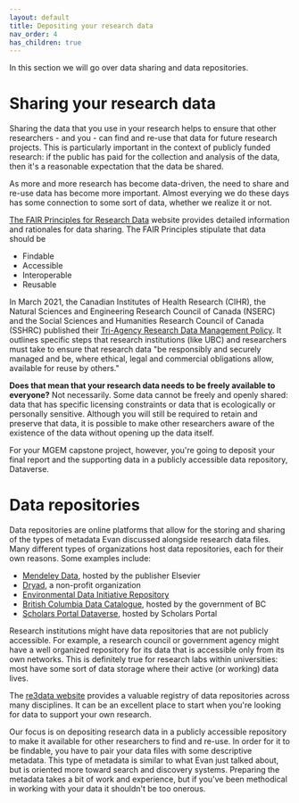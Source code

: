 ```yaml
---
layout: default
title: Depositing your research data
nav_order: 4
has_children: true
---
```


In this section we will go over data sharing and data repositories.

# Sharing your research data

Sharing the data that you use in your research helps to ensure that other researchers - and you - can find and re-use that data for future research projects. This is particularly important in the context of publicly funded research: if the public has paid for the collection and analysis of the data, then it's a reasonable expectation that the data be shared.

As more and more research has become data-driven, the need to share and re-use data has become more important. Almost everying we do these days has some connection to some sort of data, whether we realize it or not.

[The FAIR Principles for Research Data](https://www.go-fair.org/fair-principles/) website provides detailed information and rationales for data sharing. The FAIR Principles stipulate that data should be

- Findable
- Accessible
- Interoperable
- Reusable

In March 2021, the Canadian Institutes of Health Research (CIHR), the Natural Sciences and Engineering Research Council of Canada (NSERC) and the Social Sciences and Humanities Research Council of Canada (SSHRC) published their [Tri-Agency Research Data Management Policy](http://science.gc.ca/eic/site/063.nsf/eng/h_97610.html). It outlines specific steps that research institutions (like UBC) and researchers must take to ensure that research data "be responsibly and securely managed and be, where ethical, legal and commercial obligations allow, available for reuse by others."

**Does that mean that your research data needs to be freely available to everyone?** Not necessarily. Some data cannot be freely and openly shared: data that has specific licensing constraints or data that is ecologically or personally sensitive. Although you will still be required to retain and preserve that data, it is possible to make other researchers aware of the existence of the data without opening up the data itself.

For your MGEM capstone project, however, you're going to deposit your final report and the supporting data in a publicly accessible data repository, Dataverse.

# Data repositories

Data repositories are online platforms that allow for the storing and sharing of the types of metadata Evan discussed alongside research data files. Many different types of organizations host data repositories, each for their own reasons. Some examples include:

- [Mendeley Data](https://data.mendeley.com/), hosted by the publisher Elsevier
- [Dryad](https://datadryad.org/stash), a non-profit organization
- [Environmental Data Initiative Repository](https://portal.edirepository.org/nis/home.jsp)
- [British Columbia Data Catalogue](https://catalogue.data.gov.bc.ca), hosted by the government of BC
- [Scholars Portal Dataverse](https://dataverse.scholarsportal.info/), hosted by Scholars Portal

Research institutions might have data repositories that are not publicly accessible. For example, a research council or government agency might have a well organized repository for its data that is accessible only from its own networks. This is definitely true for research labs within universities: most have some sort of data storage where their active (or working) data lives.

The [re3data website](https://www.re3data.org/) provides a valuable registry of data repositories across many disciplines. It can be an excellent place to start when you're looking for data to support your own research.

Our focus is on depositing research data in a publicly accessible repository to make it available for other researchers to find and re-use. In order for it to be findable, you have to pair your data files with some descriptive metadata. This type of metadata is similar to what Evan just talked about, but is oriented more toward search and discovery systems. Preparing the metadata takes a bit of work and experience, but if you've been methodical in working with your data it shouldn't be too onerous.
